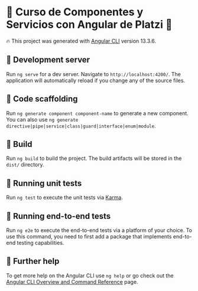 # 🌟 Curso de Componentes y Servicios con Angular de Platzi 💚

🔥 This project was generated with [Angular CLI](https://github.com/angular/angular-cli) version 13.3.6.

## 🔔 Development server

Run `ng serve` for a dev server. Navigate to `http://localhost:4200/`. The application will automatically reload if you change any of the source files.

## 🔔 Code scaffolding

Run `ng generate component component-name` to generate a new component. You can also use `ng generate directive|pipe|service|class|guard|interface|enum|module`.

## 🔔 Build

Run `ng build` to build the project. The build artifacts will be stored in the `dist/` directory.

## 🔔 Running unit tests

Run `ng test` to execute the unit tests via [Karma](https://karma-runner.github.io).

## 🔔 Running end-to-end tests

Run `ng e2e` to execute the end-to-end tests via a platform of your choice. To use this command, you need to first add a package that implements end-to-end testing capabilities.

## 🔔 Further help

To get more help on the Angular CLI use `ng help` or go check out the [Angular CLI Overview and Command Reference](https://angular.io/cli) page.

